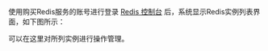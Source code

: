使用购买Redis服务的账号进行登录  [Redis 控制台](https://redis-console.jdcloud.com/redis) 后，系统显示Redis实例列表界面，如下图所示：


可以在这里对所列实例进行操作管理。
